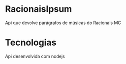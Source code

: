 # RacionaisIpsum
Api que devolve parágrafos de músicas do Racionais MC

# Tecnologias
Api desenvolvida com nodejs
